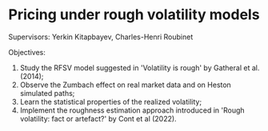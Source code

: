 # Pricing under rough volatility models

Supervisors: Yerkin Kitapbayev, Charles-Henri Roubinet

Objectives:

1. Study the RFSV model suggested in 'Volatility is rough' by Gatheral et al. (2014);
2. Observe the Zumbach effect on real market data and on Heston simulated paths;
3. Learn the statistical properties of the realized volatility;
4. Implement the roughness estimation approach introduced in 'Rough volatility: fact or artefact?' by Cont et al (2022). 

